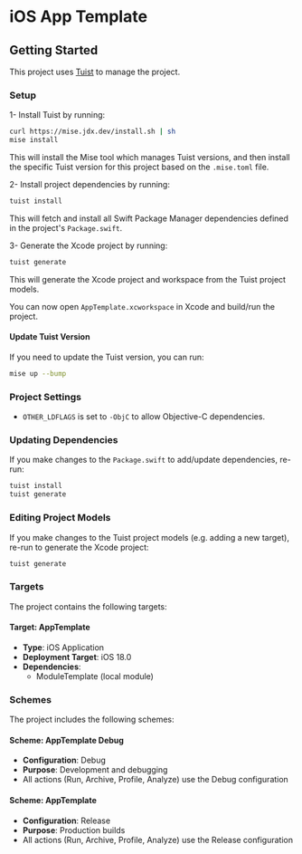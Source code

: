 # iOS App Template

## Getting Started

This project uses [Tuist](https://tuist.dev/) to manage the project.

### Setup

1- Install Tuist by running:

```sh
curl https://mise.jdx.dev/install.sh | sh
mise install
```

This will install the Mise tool which manages Tuist versions, and then install
the specific Tuist version for this project based on the `.mise.toml` file.

2- Install project dependencies by running:

```sh
tuist install
```

This will fetch and install all Swift Package Manager dependencies defined in
the project's `Package.swift`.

3- Generate the Xcode project by running:

```sh
tuist generate
```

This will generate the Xcode project and workspace from the Tuist project models.

You can now open `AppTemplate.xcworkspace` in Xcode and build/run the project.

#### Update Tuist Version

If you need to update the Tuist version, you can run:

```sh
mise up --bump
```

### Project Settings

- `OTHER_LDFLAGS` is set to `-ObjC` to allow Objective-C dependencies.

### Updating Dependencies

If you make changes to the `Package.swift` to add/update dependencies, re-run:

```sh
tuist install
tuist generate
```

### Editing Project Models

If you make changes to the Tuist project models (e.g. adding a new target), re-run to generate the Xcode project:

```sh
tuist generate
```

### Targets

The project contains the following targets:

#### Target: AppTemplate

- **Type**: iOS Application
- **Deployment Target**: iOS 18.0
- **Dependencies**:
  - ModuleTemplate (local module)

### Schemes

The project includes the following schemes:

#### Scheme: AppTemplate Debug

- **Configuration**: Debug
- **Purpose**: Development and debugging
- All actions (Run, Archive, Profile, Analyze) use the Debug configuration

#### Scheme: AppTemplate

- **Configuration**: Release
- **Purpose**: Production builds
- All actions (Run, Archive, Profile, Analyze) use the Release configuration

